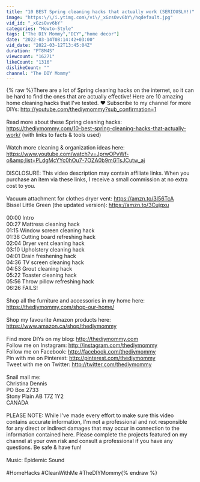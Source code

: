 ```yaml
---
title: "10 BEST Spring cleaning hacks that actually work (SERIOUSLY!)"
image: "https:\/\/i.ytimg.com\/vi\/_xGzsOvv6bY\/hqdefault.jpg"
vid_id: "_xGzsOvv6bY"
categories: "Howto-Style"
tags: ["The DIY Mommy","DIY","home decor"]
date: "2022-03-14T08:14:42+03:00"
vid_date: "2022-03-12T13:45:04Z"
duration: "PT8M4S"
viewcount: "16271"
likeCount: "1316"
dislikeCount: ""
channel: "The DIY Mommy"
---
```

{% raw %}There are a lot of Spring cleaning hacks on the internet, so it can be hard to find the ones that are actually effective! Here are 10 amazing home cleaning hacks that I've tested. ❤ Subscribe to my channel for more DIYs: <a rel="nofollow" target="blank" href="http://youtube.com/thediymommy?sub_confirmation=1">http://youtube.com/thediymommy?sub_confirmation=1</a><br /><br />Read more about these Spring cleaning hacks: <a rel="nofollow" target="blank" href="https://thediymommy.com/10-best-spring-cleaning-hacks-that-actually-work/">https://thediymommy.com/10-best-spring-cleaning-hacks-that-actually-work/</a> (with links to facts &amp; tools used)<br /><br />Watch more cleaning &amp; organization ideas here: <a rel="nofollow" target="blank" href="https://www.youtube.com/watch?v=JprwOPvWf-o&amp;list=PLdgMcYYc0hOu7-7OZA0b9mGTsJCutw_aj">https://www.youtube.com/watch?v=JprwOPvWf-o&amp;list=PLdgMcYYc0hOu7-7OZA0b9mGTsJCutw_aj</a><br /><br />DISCLOSURE: This video description may contain affiliate links. When you purchase an item via these links, I receive a small commission at no extra cost to you. <br /><br />Vacuum attachment for clothes dryer vent: <a rel="nofollow" target="blank" href="https://amzn.to/3I56TcA">https://amzn.to/3I56TcA</a><br />Bissel Little Green (the updated version): <a rel="nofollow" target="blank" href="https://amzn.to/3Cujgxu">https://amzn.to/3Cujgxu</a><br /><br />00:00 Intro<br />00:27 Mattress cleaning hack<br />01:15 Window screen cleaning hack<br />01:38 Cutting board refreshing hack<br />02:04 Dryer vent cleaning hack<br />03:10 Upholstery cleaning hack<br />04:01 Drain freshening hack<br />04:36 TV screen cleaning hack<br />04:53 Grout cleaning hack<br />05:22 Toaster cleaning hack<br />05:56 Throw pillow refreshing hack<br />06:26 FAILS!<br /><br />Shop all the furniture and accessories in my home here: <a rel="nofollow" target="blank" href="https://thediymommy.com/shop-our-home/">https://thediymommy.com/shop-our-home/</a><br /><br />Shop my favourite Amazon products here: <a rel="nofollow" target="blank" href="https://www.amazon.ca/shop/thediymommy">https://www.amazon.ca/shop/thediymommy</a><br /><br />Find more DIYs on my blog: <a rel="nofollow" target="blank" href="http://thediymommy.com">http://thediymommy.com</a><br />Follow me on Instagram: <a rel="nofollow" target="blank" href="http://instagram.com/thediymommy">http://instagram.com/thediymommy</a><br />Follow me on Facebook: <a rel="nofollow" target="blank" href="http://facebook.com/thediymommy">http://facebook.com/thediymommy</a><br />Pin with me on Pinterest: <a rel="nofollow" target="blank" href="http://pinterest.com/thediymommy">http://pinterest.com/thediymommy</a><br />Tweet with me on Twitter: <a rel="nofollow" target="blank" href="http://twitter.com/thediymommy">http://twitter.com/thediymommy</a><br /><br />Snail mail me:<br />Christina Dennis<br />PO Box 2733<br />Stony Plain AB T7Z 1Y2<br />CANADA<br /><br />PLEASE NOTE: While I've made every effort to make sure this video contains accurate information, I'm not a professional and not responsible for any direct or indirect damages that may occur in connection to the information contained here. Please complete the projects featured on my channel at your own risk and consult a professional if you have any questions. Be safe &amp; have fun!<br /><br />Music: Epidemic Sound<br /><br />#HomeHacks #CleanWithMe #TheDIYMommy{% endraw %}
